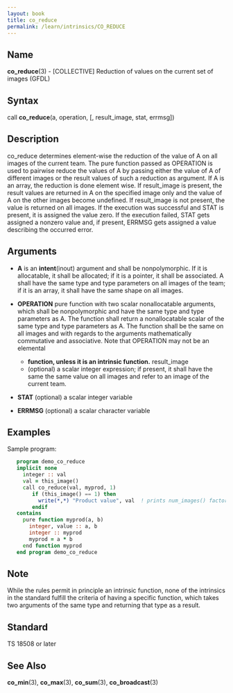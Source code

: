 ```yaml
---
layout: book
title: co_reduce
permalink: /learn/intrinsics/CO_REDUCE
---
```

## __Name__

__co\_reduce__(3) - \[COLLECTIVE\] Reduction of values on the current set of images
(GFDL)

## __Syntax__

call __co\_reduce__(a, operation, \[, result\_image, stat, errmsg\])

## __Description__

co\_reduce determines element-wise the reduction of the value of A on
all images of the current team. The pure function passed as OPERATION is
used to pairwise reduce the values of A by passing either the value of A
of different images or the result values of such a reduction as
argument. If A is an array, the reduction is done element wise. If
result\_image is present, the result values are returned in A on the
specified image only and the value of A on the other images become
undefined. If result\_image is not present, the value is returned on all
images. If the execution was successful and STAT is present, it is
assigned the value zero. If the execution failed, STAT gets assigned a
nonzero value and, if present, ERRMSG gets assigned a value describing
the occurred error.

## __Arguments__

  - __A__
    is an __intent__(inout) argument and shall be nonpolymorphic. If it
    is allocatable, it shall be allocated; if it is a pointer, it shall
    be associated. A shall have the same type and type parameters on all
    images of the team; if it is an array, it shall have the same shape
    on all images.

  - __OPERATION__
    pure function with two scalar nonallocatable arguments, which shall
    be nonpolymorphic and have the same type and type parameters as A.
    The function shall return a nonallocatable scalar of the same type
    and type parameters as A. The function shall be the same on all
    images and with regards to the arguments mathematically commutative
    and associative. Note that OPERATION may not be an elemental

      - __function, unless it is an intrinsic function.__
        result\_image

    <!-- end list -->

      - (optional) a scalar integer expression; if present, it shall
        have the same the same value on all images and refer to an image
        of the current team.

  - __STAT__
    (optional) a scalar integer variable

  - __ERRMSG__
    (optional) a scalar character variable

## __Examples__

Sample program:

```fortran
   program demo_co_reduce
   implicit none
     integer :: val
     val = this_image()
     call co_reduce(val, myprod, 1)
        if (this_image() == 1) then
          write(*,*) "Product value", val  ! prints num_images() factorial
        endif
   contains
     pure function myprod(a, b)
       integer, value :: a, b
       integer :: myprod
       myprod = a * b
     end function myprod
   end program demo_co_reduce
```

## __Note__

While the rules permit in principle an intrinsic function, none of the
intrinsics in the standard fulfill the criteria of having a specific
function, which takes two arguments of the same type and returning that
type as a result.

## __Standard__

TS 18508 or later

## __See Also__

__co\_min__(3), __co\_max__(3), __co\_sum__(3), __co\_broadcast__(3)
